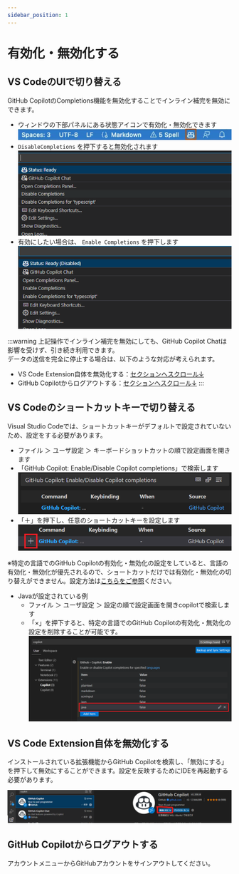 ```yaml
---
sidebar_position: 1
---
```


# 有効化・無効化する

## VS CodeのUIで切り替える

GitHub CopilotのCompletions機能を無効化することでインライン補完を無効にできます。

- ウィンドウの下部パネルにある状態アイコンで有効化・無効化できます
  ![VSCode上のGitHub Copilot有効/無効化ボタン](images/github-copilot-in-vscode_toggle.png)
- `DisableCompletions`  を押下すると無効化されます
  ![VSCode上のGitHub Copilotを無効にする操作](images/github-copilot-in-vscode_on.png)
- 有効にしたい場合は、 `Enable Completions` を押下します
  ![VSCode上のGitHub Copilotを有効にする操作](images/github-copilot-in-vscode_off.png)

:::warning
上記操作でインライン補完を無効にしても、GitHub Copilot Chatは影響を受けず、引き続き利用できます。<br/>
データの送信を完全に停止する場合は、以下のような対応が考えられます。

- VS Code Extension自体を無効化する：[セクションへスクロール↓](#vs-code-extension自体を無効化する)
- GitHub Copilotからログアウトする：[セクションへスクロール↓](#github-copilotからログアウトする)
:::

## VS Codeのショートカットキーで切り替える

Visual Studio Codeでは、ショートカットキーがデフォルトで設定されていないため、設定をする必要があります。

<!-- textlint-disable prh -->
- ファイル ＞ ユーザ設定 ＞ キーボードショットカットの順で設定画面を開きます
- 「GitHub Copilot: Enable/Disable Copilot completions」で検索します
    ![GitHub Copilotショートカットの設定１](images/github-copilot-shortcut-setting_1.png)
- 「＋」を押下し、任意のショートカットキーを設定します
    ![GitHub Copilotショートカットの設定２](images/github-copilot-shortcut-setting_2.png)
<!-- textlint-enable prh -->

※特定の言語でのGitHub Copilotの有効化・無効化の設定をしていると、言語の有効化・無効化が優先されるので、ショートカットだけでは有効化・無効化の切り替えができません。設定方法は[こちらをご参照](https://docs.github.com/ja/copilot/managing-copilot/configure-personal-settings/configuring-github-copilot-in-your-environment?tool=vscode#enabling-or-disabling-inline-suggestions)ください。

- Javaが設定されている例
  - ファイル ＞ ユーザ設定 ＞ 設定の順で設定画面を開きcopilotで検索します
  - 「×」を押下すると、特定の言語でのGitHub Copilotの有効化・無効化の設定を削除することが可能です。
    ![GitHub Copilotショートカットの設定３](images/github-copilot-shortcut-setting_3.png)

## VS Code Extension自体を無効化する

インストールされている拡張機能からGitHub Copilotを検索し、「無効にする」を押下して無効にすることができます。設定を反映するためにIDEを再起動する必要があります。

![VSCode上のGitHub Copilot Chatを無効にする操作](images/github-copilot-chat-in-vscode-off.png)

## GitHub Copilotからログアウトする

アカウントメニューからGitHubアカウントをサインアウトしてください。
